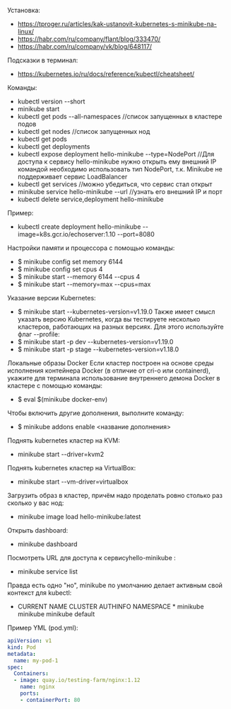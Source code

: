 Установка:  
* https://tproger.ru/articles/kak-ustanovit-kubernetes-s-minikube-na-linux/
* https://habr.com/ru/company/flant/blog/333470/
* https://habr.com/ru/company/vk/blog/648117/

Подсказки в терминал:
* https://kubernetes.io/ru/docs/reference/kubectl/cheatsheet/

Команды:  
- kubectl version --short
- minikube start
- kubectl get pods --all-namespaces //список запущенных в кластере подов
- kubectl get nodes //список запущенных нод
- kubectl get pods
- kubectl get deployments
- kubectl expose deployment hello-minikube --type=NodePort //Для доступа к сервису hello-minikube нужно открыть ему внешний IP командой 
необходимо использовать тип NodePort, т.к. Minikube не поддерживает сервис LoadBalancer
- kubectl get services //можно убедиться, что сервис стал открыт
- minikube service hello-minikube --url //узнать его внешний IP и порт
- kubectl delete service,deployment hello-minikube

Пример:  
- kubectl create deployment hello-minikube --image=k8s.gcr.io/echoserver:1.10 --port=8080

Настройки памяти и процессора с помощью команды:
- $ minikube config set memory 6144
- $ minikube config set cpus 4
- $ minikube start --memory 6144 --cpus 4
- $ minikube start --memory=max --cpus=max

Указание версии Kubernetes:
- $ minikube start --kubernetes-version=v1.19.0
Также имеет смысл указать версию Kubernetes, когда вы тестируете несколько кластеров, работающих на разных версиях. Для этого используйте флаг --profile:
- $ minikube start -p dev --kubernetes-version=v1.19.0
- $ minikube start -p stage --kubernetes-version=v1.18.0

Локальные образы Docker
Если кластер построен на основе среды исполнения контейнера Docker (в отличие от cri-o или containerd), укажите для терминала использование внутреннего демона Docker в кластере с помощью команды:
- $ eval $(minikube docker-env)

Чтобы включить другие дополнения, выполните команду:
- $ minikube addons enable <название дополнения>

Поднять kubernetes кластер на KVM:
- minikube start --driver=kvm2

Поднять kubernetes кластер на VirtualBox:
- minikube start --vm-driver=virtualbox

Загрузить образ в кластер, причём надо проделать ровно столько раз сколько у вас нод:
- minikube image load hello-minikube:latest

Открыть dashboard:
- minikube dashboard

Посмотреть URL для доступа к сервисуhello-minikube :
- minikube service list

Правда есть одно "но", minikube по умолчанию делает активным свой контекст для kubectl:
- CURRENT  NAME  CLUSTER  AUTHINFO  NAMESPACE * minikube minikube minikube default

Пример YML (pod.yml):
``` yml
apiVersion: v1
kind: Pod
metadata:
  name: my-pod-1
spec:
  Containers:
  - image: quay.io/testing-farm/nginx:1.12
    name: nginx
    ports:
    - containerPort: 80
```
